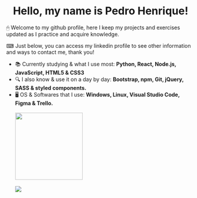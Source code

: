 <h1 align="center">Hello, my name is Pedro Henrique!</h1>
<p>🖱 Welcome to my github profile, here I keep my projects and exercises updated as I practice and acquire knowledge.</p>
<p>⌨ Just below, you can access my linkedin profile to see other information and ways to contact me, thank you!</p>

<ul>
  <li>📚 Currently studying & what I use most: <b>Python, React, Node.js, JavaScript, HTML5 & CSS3</b></li>
  <li>🔍 I also know & use it on a day by day: <b>Bootstrap, npm, Git, jQuery, SASS & styled components.</b></li>
  <li>🖥 OS & Softwares that I use: <b>Windows, Linux, Visual Studio Code, Figma & Trello.</b></li>
</div>

<br>
<div style="align:center;">
<!--   <img height = "180em"  src= "https://github-readme-stats.vercel.app/api?username=pedro8811&theme=dark&show_icons=true&hide_border=true&count_private=true"/> -->
  <img height = "180em"  src= "https://github-readme-stats.vercel.app/api/top-langs/?username=pedro8811&theme=dark&show_icons=true&hide_border=true&layout=compact"/>
</div>
<br>
<div style="display: flex" align="center">
<a href="https://www.linkedin.com/in/pedro-henrique-ferreira-matos-4b2b981b8/" target="_blank"><img src="https://img.shields.io/badge/-LinkedIn-%230077B5?style=for-the-badge&logo=linkedin&logoColor=white" target="_blank"></a>
</div>
